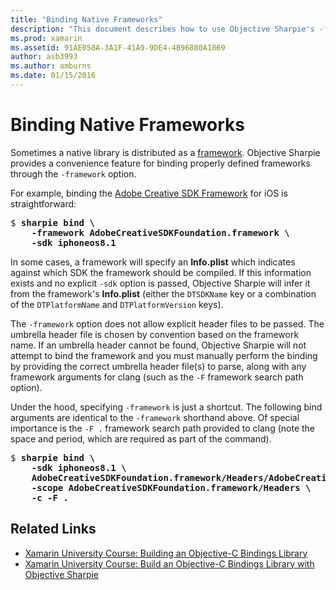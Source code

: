 ```yaml
---
title: "Binding Native Frameworks"
description: "This document describes how to use Objective Sharpie's -framework option to create a binding to a library distributed as a framework."
ms.prod: xamarin
ms.assetid: 91AE058A-3A1F-41A9-9DE4-4B96880A1869
author: asb3993
ms.author: amburns
ms.date: 01/15/2016
---
```


# Binding Native Frameworks

Sometimes a native library is distributed as a [framework](https://developer.apple.com/library/mac/documentation/MacOSX/Conceptual/BPFrameworks/Concepts/WhatAreFrameworks.html). Objective Sharpie provides a convenience feature for binding properly defined frameworks through the `-framework` option.

For example, binding the [Adobe Creative SDK Framework](https://creativesdk.adobe.com/downloads.html) for iOS is straightforward:

<pre>$ <b>sharpie bind \
    -framework AdobeCreativeSDKFoundation.framework \
    -sdk iphoneos8.1</b></pre>

In some cases, a framework will specify an **Info.plist** which indicates against which SDK the framework should be compiled. If this information exists and no explicit `-sdk` option is passed, Objective Sharpie will infer it from the framework's **Info.plist** (either the `DTSDKName` key or a combination of the `DTPlatformName` and `DTPlatformVersion` keys).

The `-framework` option does not allow explicit header files to be passed. The umbrella header file is chosen by convention based on the framework name. If an umbrella header cannot be found, Objective Sharpie will not attempt to bind the framework and you must manually perform the binding by providing the correct umbrella header file(s) to parse, along with any framework arguments for clang (such as the `-F` framework search path option).

Under the hood, specifying `-framework` is just a shortcut. The following
bind arguments are identical to the `-framework` shorthand above.
Of special importance is the `-F .` framework search path provided to clang
(note the space and period, which are required as part of the command).

<pre>$ <b>sharpie bind \
    -sdk iphoneos8.1 \
    AdobeCreativeSDKFoundation.framework/Headers/AdobeCreativeSDKFoundation.h \
    -scope AdobeCreativeSDKFoundation.framework/Headers \
    -c -F .</b></pre>

## Related Links

- [Xamarin University Course: Building an Objective-C Bindings Library](https://university.xamarin.com/classes/track/all#building-an-objective-c-bindings-library)
- [Xamarin University Course: Build an Objective-C Bindings Library with Objective Sharpie](https://university.xamarin.com/classes/track/all#build-an-objective-c-bindings-library-with-objective-sharpie)

